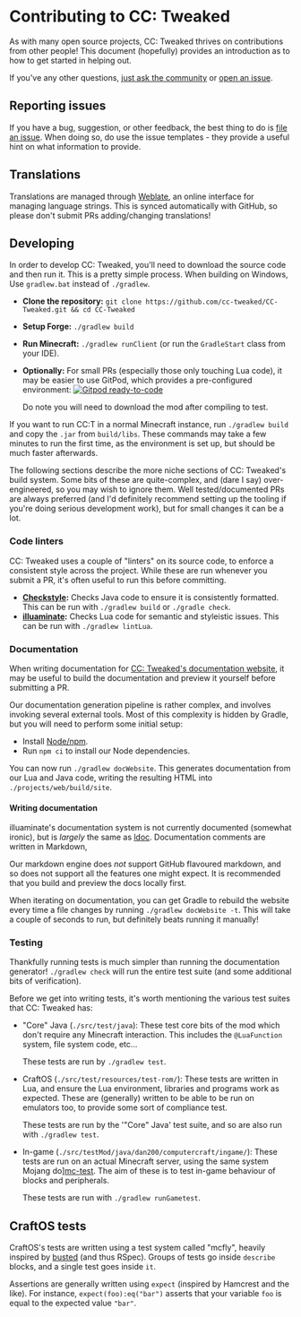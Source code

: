 # Contributing to CC: Tweaked
As with many open source projects, CC: Tweaked thrives on contributions from other people! This document (hopefully)
provides an introduction as to how to get started in helping out.

If you've any other questions, [just ask the community][community] or [open an issue][new-issue].

## Reporting issues
If you have a bug, suggestion, or other feedback, the best thing to do is [file an issue][new-issue]. When doing so,
do use the issue templates - they provide a useful hint on what information to provide.

## Translations
Translations are managed through [Weblate], an online interface for managing language strings. This is synced
automatically with GitHub, so please don't submit PRs adding/changing translations!

## Developing
In order to develop CC: Tweaked, you'll need to download the source code and then run it. This is a pretty simple
process. When building on Windows, Use `gradlew.bat` instead of `./gradlew`.

 - **Clone the repository:** `git clone https://github.com/cc-tweaked/CC-Tweaked.git && cd CC-Tweaked`
 - **Setup Forge:** `./gradlew build`
 - **Run Minecraft:** `./gradlew runClient` (or run the `GradleStart` class from your IDE).
 - **Optionally:** For small PRs (especially those only touching Lua code), it may be easier to use GitPod, which
   provides a pre-configured environment: [![Gitpod ready-to-code](https://img.shields.io/badge/Gitpod-ready--to--code-2b2b2b?logo=gitpod)](https://gitpod.io/#https://github.com/cc-tweaked/CC-Tweaked/)

   Do note you will need to download the mod after compiling to test.

If you want to run CC:T in a normal Minecraft instance, run `./gradlew build` and copy the `.jar` from `build/libs`.
These commands may take a few minutes to run the first time, as the environment is set up, but should be much faster
afterwards.

The following sections describe the more niche sections of CC: Tweaked's build system. Some bits of these are
quite-complex, and (dare I say) over-engineered, so you may wish to ignore them. Well tested/documented PRs are always
preferred (and I'd definitely recommend setting up the tooling if you're doing serious development work), but for
small changes it can be a lot.

### Code linters
CC: Tweaked uses a couple of "linters" on its source code, to enforce a consistent style across the project. While these
are run whenever you submit a PR, it's often useful to run this before committing.

 - **[Checkstyle]:** Checks Java code to ensure it is consistently formatted. This can be run with `./gradlew build` or
   `./gradle check`.
 - **[illuaminate]:** Checks Lua code for semantic and styleistic issues. This can be run with `./gradlew lintLua`.

### Documentation
When writing documentation for [CC: Tweaked's documentation website][docs], it may be useful to build the documentation
and preview it yourself before submitting a PR.

Our documentation generation pipeline is rather complex, and involves invoking several external tools. Most of this
complexity is hidden by Gradle, but you will need to perform some initial setup:

 - Install [Node/npm][node].
 - Run `npm ci` to install our Node dependencies.

You can now run `./gradlew docWebsite`. This generates documentation from our Lua and Java code, writing the resulting
HTML into `./projects/web/build/site`.

#### Writing documentation
illuaminate's documentation system is not currently documented (somewhat ironic), but is _largely_ the same as
[ldoc][ldoc]. Documentation comments are written in Markdown,

Our markdown engine does _not_ support GitHub flavoured markdown, and so does not support all the features one might
expect. It is recommended that you build and preview the docs locally first.

When iterating on documentation, you can get Gradle to rebuild the website every time a file changes by running
`./gradlew docWebsite -t`. This will take a couple of seconds to run, but definitely beats running it manually!

### Testing
Thankfully running tests is much simpler than running the documentation generator! `./gradlew check` will run the
entire test suite (and some additional bits of verification).

Before we get into writing tests, it's worth mentioning the various test suites that CC: Tweaked has:
 - "Core" Java (`./src/test/java`): These test core bits of the mod which don't require any Minecraft interaction.
   This includes the `@LuaFunction` system, file system code, etc...

   These tests are run by `./gradlew test`.

 - CraftOS (`./src/test/resources/test-rom/`): These tests are written in Lua, and ensure the Lua environment, libraries
   and programs work as expected. These are (generally) written to be able to be run on emulators too, to provide some
   sort of compliance test.

   These tests are run by the '"Core" Java' test suite, and so are also run with `./gradlew test`.

 - In-game (`./src/testMod/java/dan200/computercraft/ingame/`): These tests are run on an actual Minecraft server, using
   the same system Mojang do][mc-test]. The aim of these is to test in-game behaviour of blocks and peripherals.

   These tests are run with `./gradlew runGametest`.

## CraftOS tests
CraftOS's tests are written using a test system called "mcfly", heavily inspired by [busted] (and thus RSpec). Groups of
tests go inside `describe` blocks, and a single test goes inside `it`.

Assertions are generally written using `expect` (inspired by Hamcrest and the like). For instance, `expect(foo):eq("bar")`
asserts that your variable `foo` is equal to the expected value `"bar"`.

[new-issue]: https://github.com/cc-tweaked/CC-Tweaked/issues/new/choose "Create a new issue"
[community]: README.md#Community "Get in touch with the community."
[checkstyle]: https://checkstyle.org/
[illuaminate]: https://github.com/SquidDev/illuaminate/ "Illuaminate on GitHub"
[weblate]: https://i18n.tweaked.cc/projects/cc-tweaked/minecraft/ "CC: Tweaked weblate instance"
[docs]: https://tweaked.cc/ "CC: Tweaked documentation"
[ldoc]: http://stevedonovan.github.io/ldoc/ "ldoc, a Lua documentation generator."
[mc-test]: https://www.youtube.com/watch?v=vXaWOJTCYNg
[busted]: https://github.com/Olivine-Labs/busted "busted: Elegant Lua unit testing."
[node]: https://nodejs.org/en/ "Node.js"

